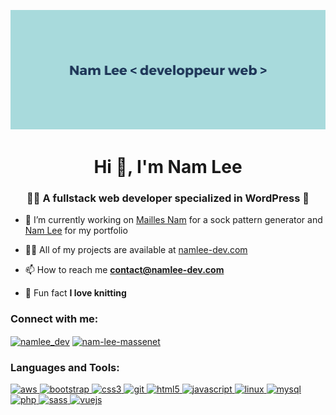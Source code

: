 ![cover](https://github.com/namlee-dev/namlee-dev/blob/main/images/namlee-dev.png)

<h1 align="center">Hi 👋, I'm Nam Lee</h1>
<h3 align="center">👩‍💻 A fullstack web developer specialized in WordPress 🧶</h3>

- 🔭 I’m currently working on [Mailles Nam](maillesnam.com) for a sock pattern generator and [Nam Lee](namlee-dev.com) for my portfolio

- 👨‍💻 All of my projects are available at [namlee-dev.com](namlee-dev.com)

- 📫 How to reach me **contact@namlee-dev.com**

- 🧶 Fun fact **I love knitting**

<h3 align="left">Connect with me:</h3>
<p align="left">
<a href="https://twitter.com/namlee_dev" target="blank"><img align="center" src="https://cdn.jsdelivr.net/npm/simple-icons@3.0.1/icons/twitter.svg" alt="namlee_dev" height="30" width="40" /></a>
<a href="https://linkedin.com/in/nam-lee-massenet" target="blank"><img align="center" src="https://cdn.jsdelivr.net/npm/simple-icons@3.0.1/icons/linkedin.svg" alt="nam-lee-massenet" height="30" width="40" /></a>
</p>

<h3 align="left">Languages and Tools:</h3>
<p align="left"> <a href="https://aws.amazon.com" target="_blank"> <img src="https://devicons.github.io/devicon/devicon.git/icons/amazonwebservices/amazonwebservices-original-wordmark.svg" alt="aws" width="40" height="40"/> </a> <a href="https://getbootstrap.com" target="_blank"> <img src="https://devicons.github.io/devicon/devicon.git/icons/bootstrap/bootstrap-plain.svg" alt="bootstrap" width="40" height="40"/> </a> <a href="https://www.w3schools.com/css/" target="_blank"> <img src="https://devicons.github.io/devicon/devicon.git/icons/css3/css3-original-wordmark.svg" alt="css3" width="40" height="40"/> </a> <a href="https://git-scm.com/" target="_blank"> <img src="https://www.vectorlogo.zone/logos/git-scm/git-scm-icon.svg" alt="git" width="40" height="40"/> </a> <a href="https://www.w3.org/html/" target="_blank"> <img src="https://devicons.github.io/devicon/devicon.git/icons/html5/html5-original-wordmark.svg" alt="html5" width="40" height="40"/> </a> <a href="https://developer.mozilla.org/en-US/docs/Web/JavaScript" target="_blank"> <img src="https://devicons.github.io/devicon/devicon.git/icons/javascript/javascript-original.svg" alt="javascript" width="40" height="40"/> </a> <a href="https://www.linux.org/" target="_blank"> <img src="https://devicons.github.io/devicon/devicon.git/icons/linux/linux-original.svg" alt="linux" width="40" height="40"/> </a> <a href="https://www.mysql.com/" target="_blank"> <img src="https://devicons.github.io/devicon/devicon.git/icons/mysql/mysql-original-wordmark.svg" alt="mysql" width="40" height="40"/> </a> <a href="https://www.php.net" target="_blank"> <img src="https://devicons.github.io/devicon/devicon.git/icons/php/php-original.svg" alt="php" width="40" height="40"/> </a> <a href="https://sass-lang.com" target="_blank"> <img src="https://devicons.github.io/devicon/devicon.git/icons/sass/sass-original.svg" alt="sass" width="40" height="40"/> </a> <a href="https://vuejs.org/" target="_blank"> <img src="https://devicons.github.io/devicon/devicon.git/icons/vuejs/vuejs-original-wordmark.svg" alt="vuejs" width="40" height="40"/> </a> </p>

